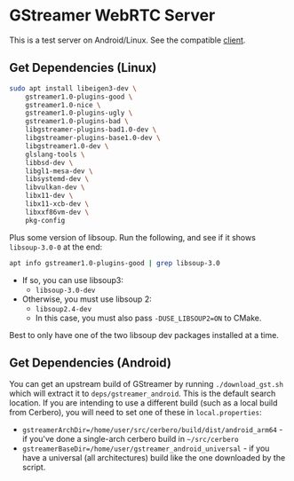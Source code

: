 # GStreamer WebRTC Server

This is a test server on Android/Linux. See the compatible [client](https://github.com/floppyhammer/gst-webrtc-client).

## Get Dependencies (Linux)

```sh
sudo apt install libeigen3-dev \
    gstreamer1.0-plugins-good \
    gstreamer1.0-nice \
    gstreamer1.0-plugins-ugly \
    gstreamer1.0-plugins-bad \
    libgstreamer-plugins-bad1.0-dev \
    libgstreamer-plugins-base1.0-dev \
    libgstreamer1.0-dev \
    glslang-tools \
    libbsd-dev \
    libgl1-mesa-dev \
    libsystemd-dev \
    libvulkan-dev \
    libx11-dev \
    libx11-xcb-dev \
    libxxf86vm-dev \
    pkg-config
```

Plus some version of libsoup. Run the following, and see if it shows
`libsoup-3.0-0` at the end:

```sh
apt info gstreamer1.0-plugins-good | grep libsoup-3.0
```

- If so, you can use libsoup3:
    - `libsoup-3.0-dev`
- Otherwise, you must use libsoup 2:
    - `libsoup2.4-dev`
    - In this case, you must also pass `-DUSE_LIBSOUP2=ON` to CMake.

Best to only have one of the two libsoup dev packages installed at a time.

## Get Dependencies (Android)

You can get an upstream build of GStreamer by running `./download_gst.sh` which
will extract it to `deps/gstreamer_android`. This is the default search
location. If you are intending to use a different build (such as a local build
from Cerbero), you will need to set one of these in `local.properties`:

- `gstreamerArchDir=/home/user/src/cerbero/build/dist/android_arm64` - if you've
  done a single-arch cerbero build in `~/src/cerbero`
- `gstreamerBaseDir=/home/user/gstreamer_android_universal` - if you have a
  universal (all architectures) build like the one downloaded by the script.
